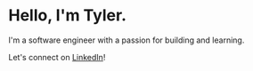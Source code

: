 # Hello, I'm Tyler.

I'm a software engineer with a passion for building and learning.

Let's connect on [LinkedIn](https://linkedin.com/in/tylerymarkowitz)!
